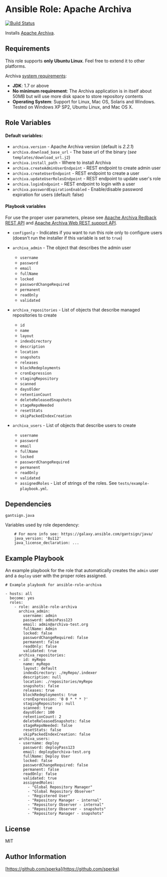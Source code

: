 Ansible Role: Apache Archiva
============================

[![Build Status](https://travis-ci.org/sperka/ansible-role-archiva.svg?branch=master)](https://travis-ci.org/sperka/ansible-role-archiva)

Installs [Apache Archiva](https://archiva.apache.org).

Requirements
------------

This role supports **only Ubuntu Linux**. Feel free to extend it to other platforms.

Archiva [system requirements](https://archiva.apache.org/download.cgi):

*   **JDK**: 1.7 or above
*   **No minimum requirement**: The Archiva application is in itself about 50MB but will use more disk space to store repository contents
*   **Operating System**: Support for Linux, Mac OS, Solaris and Windows. Tested on Windows XP SP2, Ubuntu Linux, and Mac OS X.

Role Variables
--------------

#### Default variables:

*   `archiva.version` - Apache Archiva version (default is _2.2.1_)
*   `archiva.download_base_url` - The base url of the binary (_see_ `templates/download_url.j2`)
*   `archiva.install_path` - Where to install Archiva
*   `archiva.createAdminUserEndpoint` - REST endpoint to create admin user
*   `archiva.createUserEndpoint` - REST endpoint to create a user
*   `archiva.updateUserRolesEndpoint` - REST endpoint to update user's role
*   `archiva.loginEndpoint` - REST endpoint to login with a user
*   `archiva.passwordExpirationEnabled` - Enable/disable password expiration for users (default: false)

#### Playbook variables

For use the proper user parameters, please see [Apache Archiva Redback REST API](http://archiva.apache.org/docs/2.2.1/rest-docs-redback-rest-api/index.html) and
[Apache Archiva Web REST support API](http://archiva.apache.org/docs/2.2.1/rest-docs-archiva-rest-api/index.html).

*   `configonly` - Indicates if you want to run this role only to configure users
     (doesn't run the installer if this variable is set to `true`)
*   `archiva_admin` - The object that describes the admin user
    *   `username`
    *   `password`
    *   `email`
    *   `fullName`
    *   `locked`
    *   `passwordChangeRequired`
    *   `permanent`
    *   `readOnly`
    *   `validated`

*   `archiva_repositories` - List of objects that describe managed repositories to create
    *   `id`
    *   `name`
    *   `layout`
    *   `indexDirectory`
    *   `description`
    *   `location`
    *   `snapshots`
    *   `releases`
    *   `blockRedeployments`
    *   `cronExpression`
    *   `stagingRepository`
    *   `scanned`
    *   `daysOlder`
    *   `retentionCount`
    *   `deleteReleasedSnapshots`
    *   `stageRepoNeeded`
    *   `resetStats`
    *   `skipPackedIndexCreation`

*   `archiva_users` - List of objects that describe users to create
    *   `username`
    *   `password`
    *   `email`
    *   `fullName`
    *   `locked`
    *   `passwordChangeRequired`
    *   `permanent`
    *   `readOnly`
    *   `validated`
    *   `assignedRoles` - List of strings of the roles. See `tests/example-playbook.yml`.


Dependencies
------------
`gantsign.java`

Variables used by role dependency:

```ansible
    # For more info see: https://galaxy.ansible.com/gantsign/java/
    java_version: '8u112'
    java_license_declaration: ...
```

Example Playbook
----------------

An example playbook for the role that automatically creates the `admin` user
and a `deploy` user with the proper roles assigned.

```ansible
# Example playbook for ansible-role-archiva

- hosts: all
  become: yes
  roles:
    - role: ansible-role-archiva
      archiva_admin:
        username: admin
        password: adminPass123
        email: admin@archiva-test.org
        fullName: Admin
        locked: false
        passwordChangeRequired: false
        permanent: false
        readOnly: false
        validated: true
      archiva_repositories:
      - id: myRepo
        name: myRepo
        layout: default
        indexDirectory: ./myRepo/.indexer
        description: null
        location: ./repositories/myRepo
        snapshots: false
        releases: true
        blockRedeployments: true
        cronExpression: '0 0 * * * ?'
        stagingRepository: null
        scanned: true
        daysOlder: 100
        retentionCount: 2
        deleteReleasedSnapshots: false
        stageRepoNeeded: false
        resetStats: false
        skipPackedIndexCreation: false
      archiva_users:
      - username: deploy
        password: deployPass123
        email: deploy@archiva-test.org
        fullName: Deploy User
        locked: false
        passwordChangeRequired: false
        permanent: false
        readOnly: false
        validated: true
        assignedRoles:
          - "Global Repository Manager"
          - "Global Repository Observer"
          - "Registered User"
          - "Repository Manager - internal"
          - "Repository Observer - internal"
          - "Repository Observer - snapshots"
          - "Repository Manager - snapshots"
```

License
-------

MIT

Author Information
------------------

[https://github.com/sperka](https://github.com/sperka)
